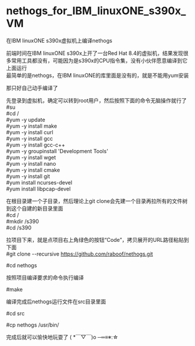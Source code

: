 # nethogs_for_IBM_linuxONE_s390x_VM  
在IBM linuxONE s390x虚拟机上编译nethogs  
  
前端时间在IBM linuxONE s390x上开了一台Red Hat 8.4的虚拟机，结果发现很多常用工具都没有，可能因为是s390x的CPU指令集，没有小伙伴愿意编译到它上面运行  
最简单的是nethogs，在IBM linuxONE的库里面是没有的，就是不能用yum安装  
  
那只好自己动手编译了  
  
先登录到虚拟机，确定可以转到root用户，然后按照下面的命令无脑操作就行了  
#su  
#cd /  
#yum -y update  
#yum -y install make  
#yum -y install curl  
#yum -y install gcc  
#yum -y install gcc-c++  
#yum -y groupinstall 'Development Tools'  
#yum -y install wget  
#yum -y install nano  
#yum -y install cmake  
#yum -y install git  
#yum install ncurses-devel  
#yum install libpcap-devel  
  
在根目录建一个子目录，然后理论上git clone会先建一个目录再拉所有的文件树到这个自建的新目录里面  
#cd /  
#mkdir /s390  
#cd /s390  
  
拉项目下来，就是点项目右上角绿色的按钮“Code”，拷贝展开的URL路径粘贴到下面  
#git clone --recursive https://github.com/raboof/nethogs.git  
  
#cd nethogs  
  
按照项目编译要求的命令执行编译  
  
#make  
  
编译完成后nethogs运行文件在src目录里面  
  
#cd src  
  
#cp nethogs /usr/bin/  
  
完成后就可以愉快地玩耍了 ( *￣▽￣)o ─═≡※:☆  
  
